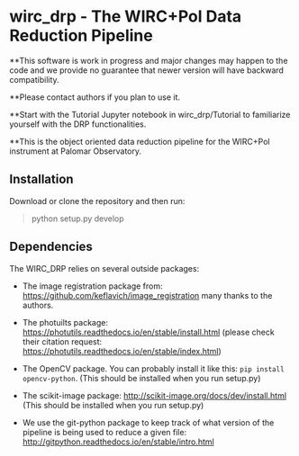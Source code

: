 # wirc_drp - The WIRC+Pol Data Reduction Pipeline

**This software is work in progress and major changes may happen to the code and we provide no guarantee 
that newer version will have backward compatibility.

**Please contact authors if you plan to use it. 

**Start with the Tutorial Jupyter notebook in wirc_drp/Tutorial to familiarize yourself with the DRP functionalities. 

**This is the object oriented data reduction pipeline for the WIRC+Pol instrument at Palomar Observatory.

## Installation

Download or clone the repository and then run:
> python setup.py develop

## Dependencies

The WIRC_DRP relies on several outside packages:
- The image registration package from:
<https://github.com/keflavich/image_registration>
many thanks to the authors.
- The photuilts package: 
https://photutils.readthedocs.io/en/stable/install.html
(please check their citation request: https://photutils.readthedocs.io/en/stable/index.html)

- The OpenCV package. You can probably install it like this: ```pip install opencv-python```. (This should be installed when you run setup.py)

- The scikit-image package: http://scikit-image.org/docs/dev/install.html (This should be installed when you run setup.py)

- We use the git-python package to keep track of what version of the pipeline is being used to reduce a given file: http://gitpython.readthedocs.io/en/stable/intro.html

